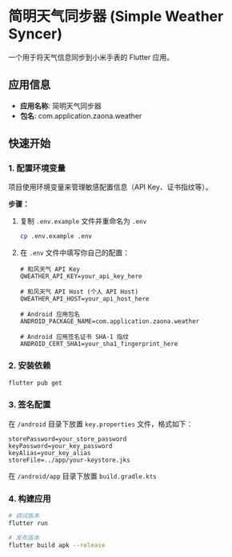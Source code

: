 # 简明天气同步器 (Simple Weather Syncer)

一个用于将天气信息同步到小米手表的 Flutter 应用。

## 应用信息

- **应用名称**: 简明天气同步器
- **包名**: com.application.zaona.weather

## 快速开始

### 1. 配置环境变量

项目使用环境变量来管理敏感配置信息（API Key、证书指纹等）。

**步骤：**

1. 复制 `.env.example` 文件并重命名为 `.env`
   ```bash
   cp .env.example .env
   ```

2. 在 `.env` 文件中填写你自己的配置：

   ```env
   # 和风天气 API Key
   QWEATHER_API_KEY=your_api_key_here
   
   # 和风天气 API Host (个人 API Host)
   QWEATHER_API_HOST=your_api_host_here
   
   # Android 应用包名
   ANDROID_PACKAGE_NAME=com.application.zaona.weather
   
   # Android 应用签名证书 SHA-1 指纹
   ANDROID_CERT_SHA1=your_sha1_fingerprint_here
   ```

### 2. 安装依赖

```bash
flutter pub get
```

### 3. 签名配置

在 `/android` 目录下放置 `key.properties` 文件，格式如下：

```properties
storePassword=your_store_password
keyPassword=your_key_password
keyAlias=your_key_alias
storeFile=../app/your-keystore.jks
```

在 `/android/app` 目录下放置 `build.gradle.kts`

### 4. 构建应用

```bash
# 调试版本
flutter run

# 发布版本
flutter build apk --release
```
